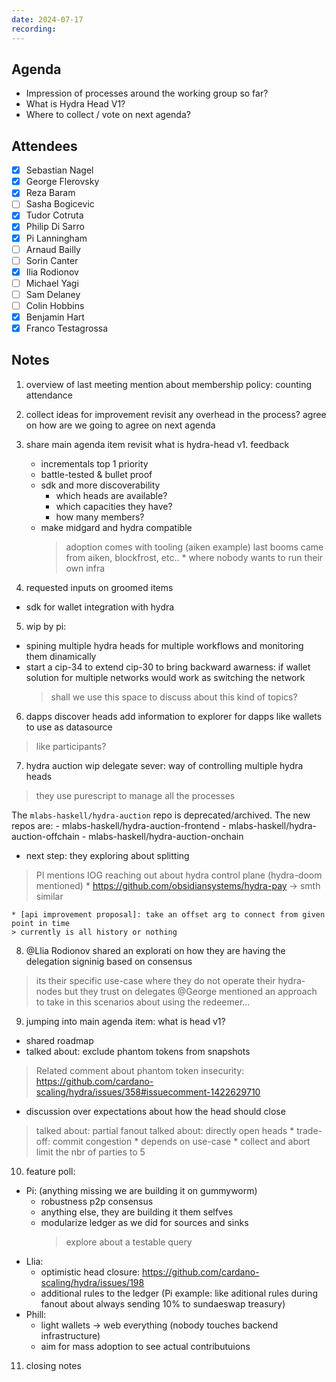 ```yaml
---
date: 2024-07-17
recording: 
---
```


## Agenda
- Impression of processes around the working group so far?
- What is Hydra Head V1?
- Where to collect / vote on next agenda?

## Attendees
  - [x] Sebastian Nagel
  - [x] George Flerovsky
  - [x] Reza Baram
  - [ ] Sasha Bogicevic
  - [x] Tudor Cotruta
  - [x] Philip Di Sarro
  - [x] Pi Lanningham
  - [ ] Arnaud Bailly
  - [ ] Sorin Canter
  - [x] Ilia Rodionov
  - [ ] Michael Yagi
  - [ ] Sam Delaney
  - [ ] Colin Hobbins
  - [x] Benjamin Hart
  - [x] Franco Testagrossa

## Notes

1. overview of last meeting
mention about membership policy: counting attendance

2. collect ideas for improvement
revisit any overhead in the process?
agree on how are we going to agree on next agenda

3. share main agenda item
revisit what is hydra-head v1.
feedback
    * incrementals top 1 priority
    * battle-tested & bullet proof
    * sdk and more discoverability
        - which heads are available?
        - which capacities they have?
        - how many members?
    * make midgard and hydra compatible
        > adoption comes with tooling (aiken example)
        > last booms came from aiken, blockfrost, etc..
            * where nobody wants to run their own infra
    
4. requested inputs on groomed items
- sdk for wallet integration with hydra

5. wip by pi: 
* spining multiple hydra heads for multiple workflows and monitoring them dinamically
* start a cip-34 to extend cip-30 to bring backward awarness: if wallet solution for multiple networks would work as switching the network
    > shall we use this space to discuss about this kind of topics?

6. dapps discover heads
add information to explorer for dapps like wallets to use as datasource
> like participants?

7. hydra auction wip
delegate sever: way of controlling multiple hydra heads
> they use purescript to manage all the processes

The `mlabs-haskell/hydra-auction` repo is deprecated/archived. The new repos are:
    - mlabs-haskell/hydra-auction-frontend
    - mlabs-haskell/hydra-auction-offchain
    - mlabs-haskell/hydra-auction-onchain
* next step: they exploring about splitting
> PI mentions IOG reaching out about hydra control plane (hydra-doom mentioned)
    * https://github.com/obsidiansystems/hydra-pay -> smth similar

    * [api improvement proposal]: take an offset arg to connect from given point in time
    > currently is all history or nothing


8. @Llia Rodionov shared an explorati 
on how they are having the delegation signinig based on consensus
> its their specific use-case where they do not operate their hydra-nodes but they trust on delegates
> @George mentioned an approach to take in this scenarios about using the redeemer...

9. jumping into main agenda item: what is head v1?
- shared roadmap
- talked about: exclude phantom tokens from snapshots
> Related comment about phantom token insecurity: https://github.com/cardano-scaling/hydra/issues/358#issuecomment-1422629710
- discussion over expectations about how the head should close
> talked about: partial fanout
> talked about: directly open heads
    * trade-off: commit congestion
    * depends on use-case
    * collect and abort limit the nbr of parties to 5

10. feature poll:
- Pi: (anything missing we are building it on gummyworm)
    - robustness p2p consensus
    - anything else, they are building it them selfves
    - modularize ledger as we did for sources and sinks
        > explore about a testable query
- Llia: 
    - optimistic head closure: https://github.com/cardano-scaling/hydra/issues/198
    - additional rules to the ledger (Pi example: like aditional rules during fanout about always sending 10% to sundaeswap treasury)
- Phill:
    - light wallets -> web everything (nobody touches backend infrastructure)
    - aim for mass adoption to see actual contributuions

11. closing notes
